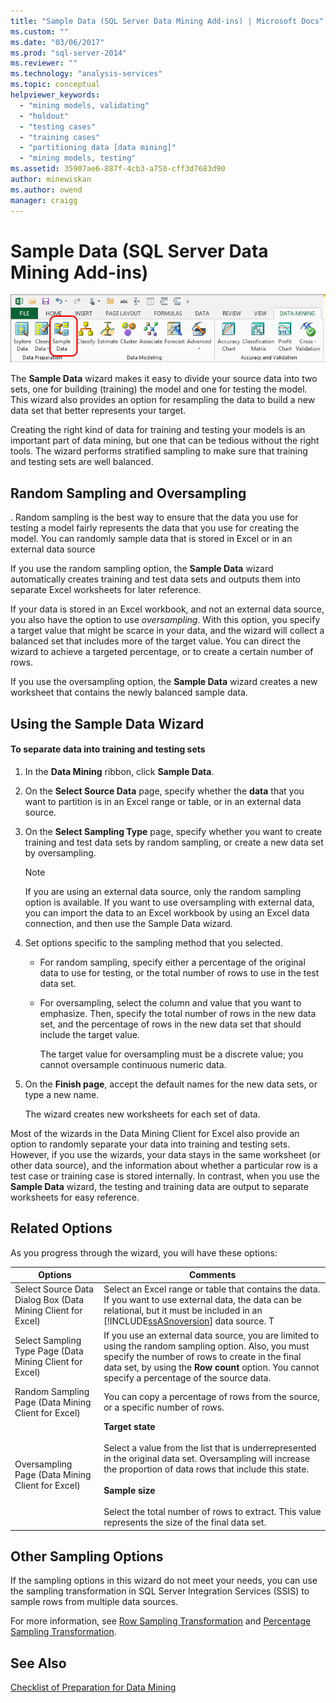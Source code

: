 ```yaml
---
title: "Sample Data (SQL Server Data Mining Add-ins) | Microsoft Docs"
ms.custom: ""
ms.date: "03/06/2017"
ms.prod: "sql-server-2014"
ms.reviewer: ""
ms.technology: "analysis-services"
ms.topic: conceptual
helpviewer_keywords: 
  - "mining models, validating"
  - "holdout"
  - "testing cases"
  - "training cases"
  - "partitioning data [data mining]"
  - "mining models, testing"
ms.assetid: 35907ae6-887f-4cb3-a750-cff3d7683d90
author: minewiskan
ms.author: owend
manager: craigg
---
```

# Sample Data (SQL Server Data Mining Add-ins)
  ![Partition Data wizard in Data Mining ribbon](media/dmc-partition.gif "Partition Data wizard in Data Mining ribbon")  
  
 The **Sample Data** wizard makes it easy to divide your source data into two sets, one for building (training) the model and one for testing the model. This wizard also provides an option for resampling the data to build a new data set that better represents your target.  
  
 Creating the right kind of data for training and testing your models is an important part of data mining, but one that can be tedious without the right tools. The wizard performs stratified sampling to make sure that training and testing sets are well balanced.  
  
## Random Sampling and Oversampling  
 . Random sampling is the best way to ensure that the data you use for testing a model fairly represents the data that you use for creating the model. You can randomly sample data that is stored in Excel or in an external data source  
  
 If you use the random sampling option, the **Sample Data** wizard automatically creates training and test data sets and outputs them into separate Excel worksheets for later reference.  
  
 If your data is stored in an Excel workbook, and not an external data source, you also have the option to use *oversampling*. With this option, you specify a target value that might be scarce in your data, and the wizard will collect a balanced set that includes more of the target value. You can direct the wizard to achieve a targeted percentage, or to create a certain number of rows.  
  
 If you use the oversampling option, the **Sample Data** wizard creates a new worksheet that contains the newly balanced sample data.  
  
## Using the Sample Data Wizard  
  
#### To separate data into training and testing sets  
  
1.  In the **Data Mining** ribbon, click **Sample Data**.  
  
2.  On the **Select Source Data** page, specify whether the **data** that you want to partition is in an Excel range or table, or in an external data source.  
  
3.  On the **Select Sampling Type** page, specify whether you want to create training and test data sets by random sampling, or create a new data set by oversampling.  
  
    > [!NOTE]  
    >  If you are using an external data source, only the random sampling option is available. If you want to use oversampling with external data, you can import the data to an Excel workbook by using an Excel data connection, and then use the Sample Data wizard.  
  
4.  Set options specific to the sampling method that you selected.  
  
    -   For random sampling, specify either a percentage of the original data to use for testing, or the total number of rows to use in the test data set.  
  
    -   For oversampling, select the column and value that you want to emphasize. Then, specify the total number of rows in the new data set, and the percentage of rows in the new data set that should include the target value.  
  
         The target value for oversampling must be a discrete value; you cannot oversample continuous numeric data.  
  
5.  On the **Finish page**, accept the default names for the new data sets, or type a new name.  
  
     The wizard creates new worksheets for each set of data.  
  
 Most of the wizards in the Data Mining Client for Excel also provide an option to randomly separate your data into training and testing sets. However, if you use the wizards, your data stays in the same worksheet (or other data source), and the information about whether a particular row is a test case or training case is stored internally. In contrast, when you use the **Sample Data** wizard, the testing and training data are output to separate worksheets for easy reference.  
  
## Related Options  
 As you progress through the wizard, you will have these options:  
  
|Options|Comments|  
|-------------|--------------|  
|Select Source Data Dialog Box (Data Mining Client for Excel)|Select an Excel range or table that contains the data. If you want to use external data, the data can be relational, but it must be included in an [!INCLUDE[ssASnoversion](../includes/ssasnoversion-md.md)] data source. T|  
|Select Sampling Type Page (Data Mining Client for Excel)|If you use an external data source, you are limited to using the random sampling option. Also, you must specify the number of rows to create in the final data set, by using the **Row count** option. You cannot specify a percentage of the source data.|  
|Random Sampling Page (Data Mining Client for Excel)|You can copy a percentage of rows from the source, or a specific number of rows.|  
|Oversampling Page (Data Mining Client for Excel)|**Target state**<br /><br /> Select a value from the list that is underrepresented in the original data set. Oversampling will increase the proportion of data rows that include this state.<br /><br /> **Sample size**<br /><br /> Select the total number of rows to extract. This value represents the size of the final data set.|  
  
## Other Sampling Options  
 If the sampling options in this wizard do not meet your needs, you can use the sampling transformation in SQL Server Integration Services (SSIS) to sample rows from multiple data sources.  
  
 For more information, see [Row Sampling Transformation](../integration-services/data-flow/transformations/row-sampling-transformation.md) and [Percentage Sampling Transformation](../integration-services/data-flow/transformations/percentage-sampling-transformation.md).  
  
## See Also  
 [Checklist of Preparation for Data Mining](checklist-of-preparation-for-data-mining.md)  
  
  
